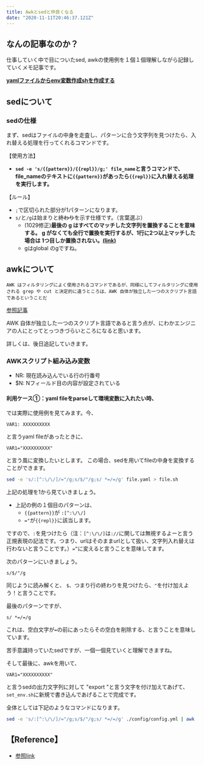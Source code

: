 ```yaml
---
title: Awkとsedと仲良くなる
date: "2020-11-11T20:46:37.121Z"
---
```


## なんの記事なのか？
仕事していく中で目についたsed, awkの使用例を１個１個理解しながら記録していくメモ記事です。


<a href="#case_one">**yamlファイルからenv変数作成shを作成する**</a>

## sedについて

### sedの仕様
まず、sedはファイルの中身を走査し、パターンに合う文字列を見つけたら、入れ替える処理を行ってくれるコマンドです。

【使用方法】
- **`sed -e 's/{{pattern}}/{{repl}}/g;' file_name`と言うコマンドで、file_nameのテキストに`{{pattern}}`があったら`{{repl}}`に入れ替える処理を実行します。**

【ルール】
- `;`で区切られた部分が1パターンになります。
- `s/`と`/g`は始まりと~~終わり~~を示す仕様です。（言葉選ぶ）
    - (1029修正)**最後の g はすべてのマッチした文字列を置換することを意味する。 g がなくても全行で置換を実行するが、1行に2つ以上マッチした場合は 1つ目しか置換されない。[(link)](https://hydrocul.github.io/wiki/commands/sed.html)**
    - gはglobal のgですね。

## awkについて

```
AWK はフィルタリングによく使用されるコマンドであるが、同様にしてフィルタリングに使用される grep や cut と決定的に違うところは、AWK 自体が独立した一つのスクリプト言語であるということだ
```
[参照記事](https://shellscript.sunone.me/awk.html)

AWK 自体が独立した一つのスクリプト言語であると言う点が、にわかエンジニアの人にとってとっつきづらいところになると思います。


詳しくは、後日追記していきます。

### AWKスクリプト組み込み変数
- NR: 現在読み込んでいる行の行番号
- $N: Nフィールド目の内容が設定されている





<div id="case_one"></div>

####  利用ケース①：yaml fileをparseして環境変数に入れたい時、

では実際に使用例を見てみます。今、

```yaml[file.yaml]
VAR1: XXXXXXXXXX
```
と言うyaml fileがあったときに、

```
VAR1="XXXXXXXXXX"
```
と言う風に変換したいとします。
この場合、sedを用いてfileの中身を変換することができます。

```sh
sed -e 's/:[^:\/\/]/="/g;s/$/"/g;s/ *=/=/g' file.yaml > file.sh
```

上記の処理を1から見ていきましょう。


- 上記の例の１個目のパターンは、
    - `{{pattern}}`が `:[^:\/\/]`
    - `="`が`{{repl}}`に該当します。


ですので、`:`を見つけたら（注：`[^:\/\/]`は`://`に関しては無視するよーと言う正規表現の記法です。つまり、urlはそのままurlとして扱い、文字列入れ替えは行わないと言うことです。）`=”`に変えると言うことを意味してます。

次のパターンにいきましょう。

```
s/$/"/g
```

同じように読み解くと、
`$`、つまり行の終わりを見つけたら、`"`を付け加えよう！と言うことです。

最後のパターンですが、

```
s/ *=/=/g
```

これは、空白文字が`=`の前にあったらその空白を削除する、と言うことを意味しています。

苦手意識持っていたsedですが、一個一個見ていくと理解できますね。

そして最後に、awkを用いて、
```
VAR1="XXXXXXXXXX"
```
と言うsedの出力文字列に対して "export "と言う文字を付け加えてあげて、 `set_env.sh`に新規で書き込んであげることで完成です。

全体としては下記のようなコマンドになります。
```sh
sed -e 's/:[^:\/\/]/="/g;s/$/"/g;s/ *=/=/g' ./config/config.yml | awk '{print "export " $0 }' > set_env.sh
```




## 【Reference】
- [参照link](https://stackoverflow.com/questions/5014632/how-can-i-parse-a-yaml-file-from-a-linux-shell-script)








